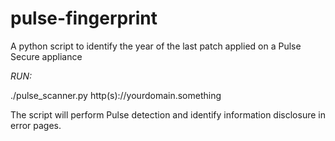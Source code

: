 # pulse-fingerprint
A python script to identify the year of the last patch applied on a Pulse Secure appliance

*RUN:*

./pulse_scanner.py http(s)://yourdomain.something


The script will perform Pulse detection and identify information disclosure in error pages.
